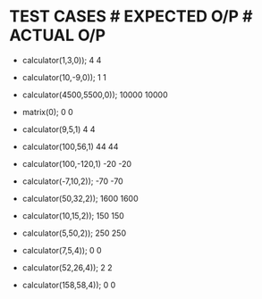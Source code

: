 # TEST CASES                               # EXPECTED O/P                                                                           # ACTUAL O/P

* calculator(1,3,0));                           4                                                                                      4

* calculator(10,-9,0));                          1                                                                                      1

* calculator(4500,5500,0));                    10000                                                                                   10000

* matrix(0);                                    0                                                                                        0

* calculator(9,5,1)                             4                                                                                        4

* calculator(100,56,1)                          44                                                                                      44

* calculator(100,-120,1)                        -20                                                                                     -20
    
* calculator(-7,10,2));                         -70                                                                                      -70
   
* calculator(50,32,2));                          1600                                                                                     1600
    
* calculator(10,15,2));                         150                                                                                      150 
    
* calculator(5,50,2));                          250                                                                                      250
    
* calculator(7,5,4));                            0                                                                                        0
   
* calculator(52,26,4));                          2                                                                                        2
  
* calculator(158,58,4));                         0                                                                                        0
